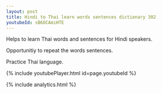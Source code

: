 ```yaml
---
layout: post
title: Hindi to Thai learn words sentences dictionary 302 
youtubeId: sB6OCAmiHTE
---
```

 
 
Helps to learn Thai words and sentences for Hindi speakers.

Opportunitiy to repeat the words sentences. 

Practice Thai language. 
 
{% include youtubePlayer.html id=page.youtubeId %}
 
 
{% include analytics.html %}